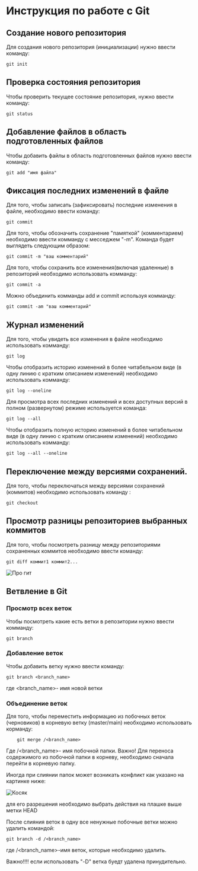 # Инструкция по работе с Git

## Создание нового репозитория 
Для создания нового репозитория (инициализации) нужно ввести команду: 

    git init

## Проверка состояния репозитория 

Чтобы проверить текущее состояние репозитория, нужно ввести команду: 
   
    git status
## Добавление файлов в область подготовленных файлов

Чтобы добавить файлы в область подготовленных файлов нужно ввести команду: 
   
    git add "имя файла"

## Фиксация последних изменений в файле

Для того, чтобы записать (зафиксировать) последние изменения в файле, необходимо ввести команду: 

    git commit

Для того, чтобы обозначить сохранение "памяткой" (комментарием) необходимо ввести комманду с месседжем "-m". Команда будет выглядеть следующим образом:

    git commit -m "ваш комментарий"

Для того, чтобы сохранить все изменения(включая удаленные) в репозиторий необходимо использовать комманду:

    git commit -a 

Можно объединить комманды add и сommit используя комманду:

    git commit -am "ваш комментарий"

## Журнал изменений

Для того, чтобы увидеть все изменения в файле необходимо использовать комманду: 

    git log

Чтобы отобразить историю изменений в более читабельном виде (в одну линию с кратким описанием изменений) необходимо использовать комманду: 

    git log --oneline 

Для просмотра всех последних изменений и всех доступных версий в полном (развернутом) режиме используется команда: 

    git log --all

Чтобы отобразить полную историю изменений в более читабельном виде (в одну линию с кратким описанием изменений) необходимо использовать комманду:

    git log --all --oneline

## Переключение между версиями сохранений. 

Для того, чтобы переключаться между версиями сохранений (коммитов) необходимо использовать команду : 

    git checkout

## Просмотр разницы репозиториев выбранных коммитов 

Для того, чтобы посмотреть разницу между репозиториями сохраненных коммитов необходимо ввести команду: 

    git diff коммит1 коммит2...


![Про гит](merge.png)



## Ветвление в Git 

### Просмотр всех веток 

Чтобы посмотреть какие есть ветки в репозитории нужно ввести комманду: 

    git branch

### Добавление веток 

Чтобы добавить ветку нужно ввести команду: 

    git branch <branch_name>

где \<branch_name>- имя новой ветки 

### Объединение веток 

Для того,  чтобы переместить информацию из побочных веток (черновиков) в корневую ветку (master/main) необходимо использовать корманду: 

        git merge /<branch_name>
Где /<branch_name>- имя побочной папки. 
Важно! Для переноса содержимого из побочной папки в корневу, необходимо сначала перейти в корневую папку. 

Иногда при слиянии папок может возникать конфликт как указано на картинке ниже: 

![Косяк](error.jpg)


для его разрешения необходимо выбрать действия на плашке выше метки HEAD

После слияния веток в одну все ненужные побочные ветки можно удалить командой: 

    git branch -d /<branch_name>

где /<branch_name>-имя веток, которые необходимо удалить. 

Важно!!!! если использовать "-D" ветка буедт удалена принудительно.
